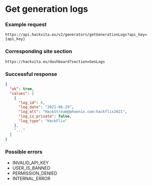 # Get generation logs

### Example request

`https://api.hackvita.eu/v2/generators/getGenerationLogs?api_key={api_key}`

### Corresponding site section

`https://hackvita.eu/dashboard?section=GenLogs`

### Successful response

```json
{
  "ok": true,
  "values": [
    {
      "log_id": 6,
      "log_date": "2021-06-29",
      "log_alt": "HackStream@phoenix.com:hackflix2021",
      "log_is_private": false,
      "log_type": "HackFlix"
    },
    "..."
  ]
}
```

### Possible errors

* INVALID_API_KEY
* USER_IS_BANNED
* PERMISSION_DENIED
* INTERNAL_ERROR
